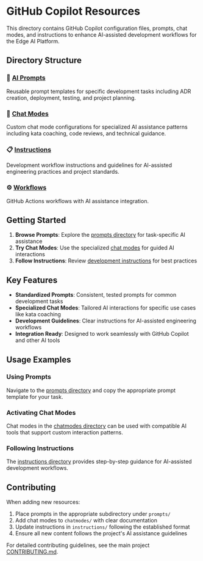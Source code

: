# GitHub Copilot Resources

This directory contains GitHub Copilot configuration files, prompts, chat modes, and instructions to enhance AI-assisted development workflows for the Edge AI Platform.

## Directory Structure

### 📝 [AI Prompts](prompts/)

Reusable prompt templates for specific development tasks including ADR creation, deployment, testing, and project planning.

### 💬 [Chat Modes](chatmodes/)

Custom chat mode configurations for specialized AI assistance patterns including kata coaching, code reviews, and technical guidance.

### 📋 [Instructions](instructions/)

Development workflow instructions and guidelines for AI-assisted engineering practices and project standards.

### ⚙️ [Workflows](workflows/)

GitHub Actions workflows with AI assistance integration.

## Getting Started

1. **Browse Prompts**: Explore the [prompts directory](prompts/) for task-specific AI assistance
2. **Try Chat Modes**: Use the specialized [chat modes](chatmodes/) for guided AI interactions
3. **Follow Instructions**: Review [development instructions](instructions/) for best practices

## Key Features

- **Standardized Prompts**: Consistent, tested prompts for common development tasks
- **Specialized Chat Modes**: Tailored AI interactions for specific use cases like kata coaching
- **Development Guidelines**: Clear instructions for AI-assisted engineering workflows
- **Integration Ready**: Designed to work seamlessly with GitHub Copilot and other AI tools

## Usage Examples

### Using Prompts

Navigate to the [prompts directory](prompts/) and copy the appropriate prompt template for your task.

### Activating Chat Modes

Chat modes in the [chatmodes directory](chatmodes/) can be used with compatible AI tools that support custom interaction patterns.

### Following Instructions

The [instructions directory](instructions/) provides step-by-step guidance for AI-assisted development workflows.

## Contributing

When adding new resources:

1. Place prompts in the appropriate subdirectory under `prompts/`
2. Add chat modes to `chatmodes/` with clear documentation
3. Update instructions in `instructions/` following the established format
4. Ensure all new content follows the project's AI assistance guidelines

For detailed contributing guidelines, see the main project [CONTRIBUTING.md](../CONTRIBUTING.md).
